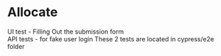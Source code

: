 # Allocate
UI test - Filling Out the submission form   
API tests - for fake user login
These 2 tests are located in cypress/e2e folder
